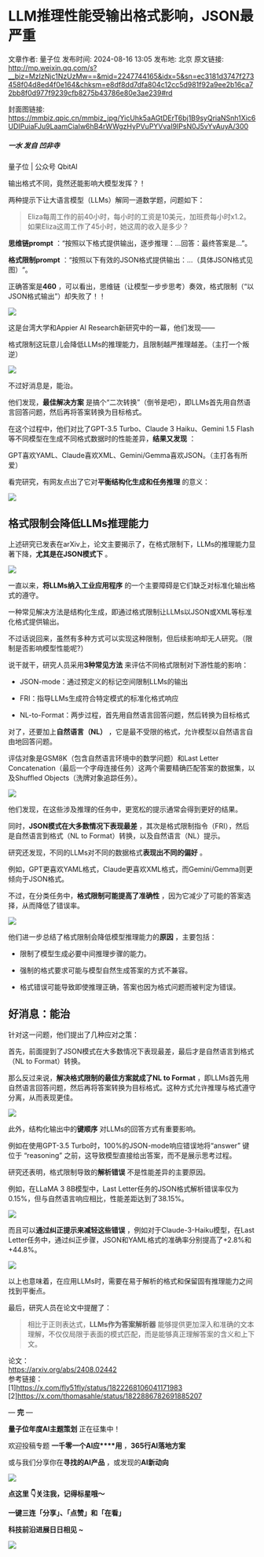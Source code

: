 # LLM推理性能受输出格式影响，JSON最严重

文章作者: 量子位
发布时间: 2024-08-16 13:05
发布地: 北京
原文链接: http://mp.weixin.qq.com/s?__biz=MzIzNjc1NzUzMw==&mid=2247744165&idx=5&sn=ec3181d3747f273458f04d8ed4f0e164&chksm=e8df8dd7dfa804c12cc5d981f92a9ee2b16ca72bb8f0d977f9239cfb8275b43786e80e3ae239#rd

封面图链接: https://mmbiz.qpic.cn/mmbiz_jpg/YicUhk5aAGtDErT6bj1B9syQriaNSnh1Xic6UDIPuiaFJu9LaamCiaIw6hB4rWWgzHyPVuPYVvaI9IPsN0J5vYvAuyA/300

##### 一水 发自 凹非寺  
量子位 | 公众号 QbitAI

输出格式不同，竟然还能影响大模型发挥？！

两种提示下让大语言模型（LLMs）解同一道数学题，问题如下：

> Eliza每周工作的前40小时，每小时的工资是10美元，加班费每小时x1.2。如果Eliza这周工作了45小时，她这周的收入是多少？

**思维链prompt** ：“按照以下格式提供输出，逐步推理：…回答：最终答案是…”。

**格式限制prompt** ：“按照以下有效的JSON格式提供输出：…（具体JSON格式见图）“。

正确答案是**460** ，可以看出，思维链（让模型一步步思考）奏效，格式限制（“以JSON格式输出”）却失败了！！

![](https://mmbiz.qpic.cn/mmbiz_png/YicUhk5aAGtDErT6bj1B9syQriaNSnh1Xic8xUP9maA0eJoE28Qd9ufUPVPhqVXhHKDZxZ88KCqg2OkGqnoTiaJLEA/640?wx_fmt=png&from=appmsg)

这是台湾大学和Appier AI Research新研究中的一幕，他们发现——

格式限制这玩意儿会降低LLMs的推理能力，且限制越严推理越差。（主打一个叛逆）

![](https://mmbiz.qpic.cn/mmbiz_jpg/YicUhk5aAGtDErT6bj1B9syQriaNSnh1XicNpKpKCeqvMgRIYIFcU3HLxoBsMfxnIbIb9f3VfzY7eSxyQkHrRdHKQ/640?wx_fmt=jpeg&from=appmsg)

不过好消息是，能治。

他们发现，**最佳解决方案** 是搞个“二次转换”（倒爷是吧），即LLMs首先用自然语言回答问题，然后再将答案转换为目标格式。

在这个过程中，他们对比了GPT-3.5 Turbo、Claude 3 Haiku、Gemini 1.5
Flash等不同模型在生成不同格式数据时的性能差异，**结果又发现** ：

GPT喜欢YAML、Claude喜欢XML、Gemini/Gemma喜欢JSON。（主打各有所爱）

看完研究，有网友点出了它对**平衡结构化生成和任务推理** 的意义：

![](https://mmbiz.qpic.cn/mmbiz_png/YicUhk5aAGtDErT6bj1B9syQriaNSnh1XictQgVibib0bia0546nGCXjgBe7sWaeIoAgqBbR3kr1mSuDDApib5OjEbVFA/640?wx_fmt=png&from=appmsg)

## 格式限制会降低LLMs推理能力

上述研究已发表在arXiv上，论文主要揭示了，在格式限制下，LLMs的推理能力显著下降，**尤其是在JSON模式下** 。

![](https://mmbiz.qpic.cn/mmbiz_png/YicUhk5aAGtDErT6bj1B9syQriaNSnh1XicQMrCW3ZZ06CrEtLP0SMjzniczCYxQgf7tEYVCMwRIq9Ojea1kTpqarw/640?wx_fmt=png&from=appmsg)

一直以来，**将LLMs纳入工业应用程序** 的一个主要障碍是它们缺乏对标准化输出格式的遵守。

一种常见解决方法是结构化生成，即通过格式限制让LLMs以JSON或XML等标准化格式提供输出。

不过话说回来，虽然有多种方式可以实现这种限制，但后续影响却无人研究。（限制是否影响模型性能呢?）

说干就干，研究人员采用**3种常见方法** 来评估不同格式限制对下游性能的影响：

  * JSON-mode：通过预定义的标记空间限制LLMs的输出

  * FRI：指导LLMs生成符合特定模式的标准化格式响应

  * NL-to-Format：两步过程，首先用自然语言回答问题，然后转换为目标格式

对了，还要加上**自然语言（NL）** ，它是最不受限的格式，允许模型以自然语言自由地回答问题。

评估对象是GSM8K（包含自然语言环境中的数学问题）和Last Letter
Concatenation（最后一个字母连接任务）这两个需要精确匹配答案的数据集，以及Shuffled Objects（洗牌对象追踪任务）。

![](https://mmbiz.qpic.cn/mmbiz_png/YicUhk5aAGtDErT6bj1B9syQriaNSnh1XicufQicFEKYzWSt1bhaQSfiaU5gxT8DibmmhKy7hnyTOYO7DGUI7uvunjXg/640?wx_fmt=png&from=appmsg)

他们发现，在这些涉及推理的任务中，更宽松的提示通常会得到更好的结果。

同时，**JSON模式在大多数情况下表现最差** ，其次是格式限制指令（FRI），然后是自然语言到格式（NL to
Format）转换，以及自然语言（NL）提示。

研究还发现，不同的LLMs对不同的数据格式**表现出不同的偏好** 。

例如，GPT更喜欢YAML格式，Claude更喜欢XML格式，而Gemini/Gemma则更倾向于JSON格式。

不过，在分类任务中，**格式限制可能提高了准确性** ，因为它减少了可能的答案选择，从而降低了错误率。

![](https://mmbiz.qpic.cn/mmbiz_png/YicUhk5aAGtDErT6bj1B9syQriaNSnh1XicSl7urDCqbGTr2blnjbpZ7DCPLyDThFRdia2UdHlKmGdOy1U20gMc7lw/640?wx_fmt=png&from=appmsg)

他们进一步总结了格式限制会降低模型推理能力的**原因** ，主要包括：

  * 限制了模型生成必要中间推理步骤的能力。

  * 强制的格式要求可能与模型自然生成答案的方式不兼容。

  * 格式错误可能导致即使推理正确，答案也因为格式问题而被判定为错误。

## 好消息：能治

针对这一问题，他们提出了几种应对之策：

首先，前面提到了JSON模式在大多数情况下表现最差，最后才是自然语言到格式（NL to Format）转换。

那么反过来说，**解决格式限制的最佳方案就成了NL to Format**
，即LLMs首先用自然语言回答问题，然后再将答案转换为目标格式。这种方式允许推理与格式遵守分离，从而表现更佳。

![](https://mmbiz.qpic.cn/mmbiz_jpg/YicUhk5aAGtDErT6bj1B9syQriaNSnh1XicEAdvQuiaPCBoLBIpp2pXmCVrs4IZg9IhAha44ns13aXLtnCbCFm50iag/640?wx_fmt=jpeg&from=appmsg)

此外，结构化输出中的**键顺序** 对LLMs的回答方式有重要影响。

例如在使用GPT-3.5 Turbo时，100%的JSON-mode响应错误地将“answer” 键位于 “reasoning”
之前，这导致模型直接给出答案，而不是展示思考过程。

研究还表明，格式限制导致的**解析错误** 不是性能差异的主要原因。

例如，在LLaMA 3 8B模型中，Last Letter任务的JSON格式解析错误率仅为0.15%，但与自然语言响应相比，性能差距达到了38.15%。

![](https://mmbiz.qpic.cn/mmbiz_png/YicUhk5aAGtDErT6bj1B9syQriaNSnh1XicQkFCxXZyjH7VLdWlTYJvtBOibA5Zc0w0SicGXpk1qpUPrnQTJlNTePWQ/640?wx_fmt=png&from=appmsg)

而且可以**通过纠正提示来减轻这些错误** ，例如对于Claude-3-Haiku模型，在Last
Letter任务中，通过纠正步骤，JSON和YAML格式的准确率分别提高了+2.8%和+44.8%。

![](https://mmbiz.qpic.cn/mmbiz_png/YicUhk5aAGtDErT6bj1B9syQriaNSnh1Xic35K1u1ULvnm8Kg4A0oye0zjm0LDESTlicFo8cE3dK8xXww0icRlkZsNw/640?wx_fmt=png&from=appmsg)

以上也意味着，在应用LLMs时，需要在易于解析的格式和保留固有推理能力之间找到平衡点。

最后，研究人员在论文中提醒了：

> 相比于正则表达式，**LLMs作为答案解析器** 能够提供更加深入和准确的文本理解，不仅仅局限于表面的模式匹配，而是能够真正理解答案的含义和上下文。

论文：  
https://arxiv.org/abs/2408.02442  
参考链接：  
[1]https://x.com/fly51fly/status/1822268106041171983  
[2]https://x.com/thomasahle/status/1822886782691885207

— **完** —

**量子位年度AI主题策划** 正在征集中！

欢迎投稿专题 **一千零一个AI应****用** ，**365行AI落地方案**

或与我们分享你在**寻找的AI产品** ，或发现的**AI新动向**

![](https://mmbiz.qpic.cn/mmbiz_png/YicUhk5aAGtDpTavEwUl8aOlFLGHaPnaKXJcMUeJtGXVLliac6P6XxYHIKhnz0NPUgVvlrXAvJC33ibh8aYDdyudA/640?wx_fmt=png&from=appmsg)

  

**点这里 👇关注我，记得标星哦～**

**一键三连「分享」、「点赞」和「在看」**

**科技前沿进展日日相见 ~**

![](https://mmbiz.qpic.cn/mmbiz_svg/g9RQicMD01M0tYoRQT2cMQRmPS5ZDyrrfzeksiay90KaDzlGBH61icqHxmgFKfvfXtVuwTHV740CDLAaXU1LIfZyoJEpYKcRIiaE/640?wx_fmt=svg)

